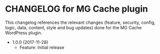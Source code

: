 CHANGELOG for MG Cache plugin
=============================

This changelog references the relevant changes (feature, security, config, logic, data, content, style and bug updates) done
for the MG Cache WordPress plugin.

* 1.0.0 (2017-11-28)
  * Feature: Initial release
